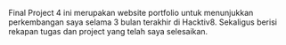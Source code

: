 Final Project 4 ini merupakan website portfolio untuk menunjukkan perkembangan saya selama 3 bulan terakhir di Hacktiv8. 
Sekaligus berisi rekapan tugas dan project yang telah saya selesaikan.
